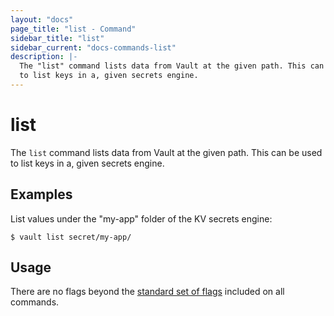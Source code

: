 ```yaml
---
layout: "docs"
page_title: "list - Command"
sidebar_title: "list"
sidebar_current: "docs-commands-list"
description: |-
  The "list" command lists data from Vault at the given path. This can be used
  to list keys in a, given secrets engine.
---
```


# list

The `list` command lists data from Vault at the given path. This can be used to
list keys in a, given secrets engine.

## Examples

List values under the "my-app" folder of the KV secrets engine:

```text
$ vault list secret/my-app/
```

## Usage

There are no flags beyond the [standard set of flags](/docs/commands/index.html)
included on all commands.
